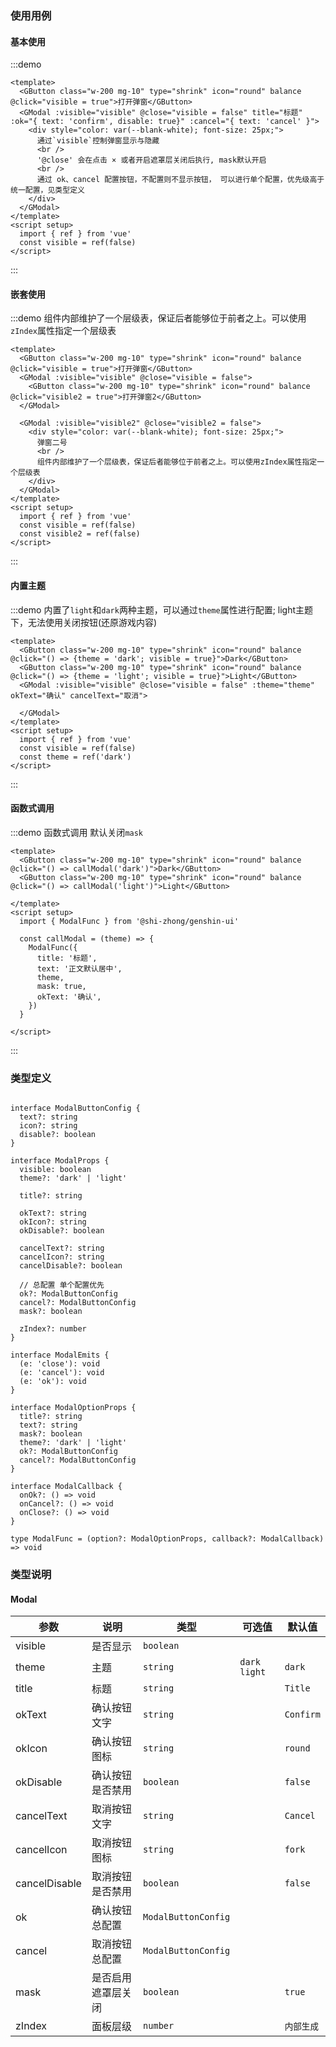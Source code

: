 ### 使用用例

#### 基本使用

:::demo

```vue
<template>
  <GButton class="w-200 mg-10" type="shrink" icon="round" balance @click="visible = true">打开弹窗</GButton>
  <GModal :visible="visible" @close="visible = false" title="标题" :ok="{ text: 'confirm', disable: true}" :cancel="{ text: 'cancel' }">
    <div style="color: var(--blank-white); font-size: 25px;">
      通过`visible`控制弹窗显示与隐藏
      <br />
      '@close' 会在点击 × 或者开启遮罩层关闭后执行, mask默认开启
      <br />
      通过 ok、cancel 配置按钮，不配置则不显示按钮， 可以进行单个配置，优先级高于统一配置，见类型定义
    </div>
  </GModal>
</template>
<script setup>
  import { ref } from 'vue'
  const visible = ref(false)
</script>

``` 
:::


#### 嵌套使用

:::demo 组件内部维护了一个层级表，保证后者能够位于前者之上。可以使用`zIndex`属性指定一个层级表

```vue
<template>
  <GButton class="w-200 mg-10" type="shrink" icon="round" balance @click="visible = true">打开弹窗</GButton>
  <GModal :visible="visible" @close="visible = false">
    <GButton class="w-200 mg-10" type="shrink" icon="round" balance @click="visible2 = true">打开弹窗2</GButton>
  </GModal>

  <GModal :visible="visible2" @close="visible2 = false">
    <div style="color: var(--blank-white); font-size: 25px;">
      弹窗二号
      <br />
      组件内部维护了一个层级表，保证后者能够位于前者之上。可以使用zIndex属性指定一个层级表
    </div>
  </GModal>
</template>
<script setup>
  import { ref } from 'vue'
  const visible = ref(false)
  const visible2 = ref(false)
</script>

``` 
:::

#### 内置主题
:::demo 内置了`light`和`dark`两种主题，可以通过`theme`属性进行配置; light主题下，无法使用关闭按钮(还原游戏内容)


```vue
<template>
  <GButton class="w-200 mg-10" type="shrink" icon="round" balance @click="() => {theme = 'dark'; visible = true}">Dark</GButton>
  <GButton class="w-200 mg-10" type="shrink" icon="round" balance @click="() => {theme = 'light'; visible = true}">Light</GButton>
  <GModal :visible="visible" @close="visible = false" :theme="theme" okText="确认" cancelText="取消">
   
  </GModal>
</template>
<script setup>
  import { ref } from 'vue'
  const visible = ref(false)
  const theme = ref('dark')
</script>

``` 
:::

#### 函数式调用
:::demo 函数式调用 默认关闭`mask`


```vue
<template>
  <GButton class="w-200 mg-10" type="shrink" icon="round" balance @click="() => callModal('dark')">Dark</GButton>
  <GButton class="w-200 mg-10" type="shrink" icon="round" balance @click="() => callModal('light')">Light</GButton>

</template>
<script setup>
  import { ModalFunc } from '@shi-zhong/genshin-ui'

  const callModal = (theme) => {
    ModalFunc({
      title: '标题',
      text: '正文默认居中',
      theme,
      mask: true,
      okText: '确认',
    })
  }

</script>

``` 
:::

### 类型定义


``` ts:no-line-numbers

interface ModalButtonConfig {
  text?: string
  icon?: string
  disable?: boolean
}

interface ModalProps {
  visible: boolean
  theme?: 'dark' | 'light'

  title?: string

  okText?: string
  okIcon?: string
  okDisable?: boolean

  cancelText?: string
  cancelIcon?: string
  cancelDisable?: boolean

  // 总配置 单个配置优先
  ok?: ModalButtonConfig
  cancel?: ModalButtonConfig
  mask?: boolean

  zIndex?: number
}

interface ModalEmits {
  (e: 'close'): void
  (e: 'cancel'): void
  (e: 'ok'): void
}

interface ModalOptionProps {
  title?: string
  text?: string
  mask?: boolean
  theme?: 'dark' | 'light'
  ok?: ModalButtonConfig
  cancel?: ModalButtonConfig
}

interface ModalCallback {
  onOk?: () => void
  onCancel?: () => void
  onClose?: () => void
}

type ModalFunc = (option?: ModalOptionProps, callback?: ModalCallback) => void

```

### 类型说明

#### Modal
| 参数          | 说明               | 类型                | 可选值         | 默认值     |
| ------------- | ------------------ | ------------------- | -------------- | ---------- |
| visible       | 是否显示           | `boolean`           |                |            |
| theme         | 主题               | `string`            | `dark` `light` | `dark`     |
| title         | 标题               | `string`            |                | `Title`     |
| okText        | 确认按钮文字       | `string`            |                | `Confirm`  |
| okIcon        | 确认按钮图标       | `string`            |                | `round`    |
| okDisable     | 确认按钮是否禁用   | `boolean`           |                | `false`    |
| cancelText    | 取消按钮文字       | `string`            |                | `Cancel`   |
| cancelIcon    | 取消按钮图标       | `string`            |                | `fork`     |
| cancelDisable | 取消按钮是否禁用   | `boolean`           |                | `false`    |
| ok            | 确认按钮总配置     | `ModalButtonConfig` |                |            |
| cancel        | 取消按钮总配置     | `ModalButtonConfig` |                |            |
| mask          | 是否启用遮罩层关闭 | `boolean`           |                | `true`     |
| zIndex        | 面板层级           | `number`            |                | `内部生成` |




<style>
  .w-50 {
    width: 50px !important;
  }

  .w-100 {
    width: 100px !important;
  }

  .w-150 {
    width: 150px !important;
  }

  .w-200 {
    width: 200px !important;
  }

  .mg-10 {
    margin: 10px !important;
  }

  .in-bk {
    display: inline-block;
  }

  .bk {
    display: block;
  }
</style>
